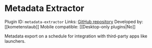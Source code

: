 # Metadata Extractor

Plugin ID: `metadata-extractor`
Links: [GitHub repository](https://github.com/kometenstaub/metadata-extractor)
Developed by: [[kometenstaub]]
Mobile compatible: [[Desktop-only plugins|No]]

Metadata export on a schedule for integration with third-party apps like launchers.

